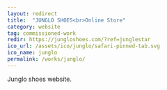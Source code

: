 ```yaml
---
layout: redirect
title:  "JUNGLO SHOES<br>Online Store"
category: website
tag: commissioned-work
redir: https://jungloshoes.com/?ref=junglestar
ico_url: /assets/ico/junglo/safari-pinned-tab.svg
ico_name: junglo
permalink: /works/junglo/
---
```


Junglo shoes website.
